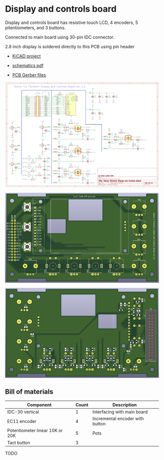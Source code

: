 # Display and controls board

Display and controls board has resistive touch LCD, 4 encoders, 5 pitentiometers, and 3 buttons.

Connected to main board using 30-pin IDC connector.

2.8 inch display is soldered directly to this PCB using pin header


* [KiCAD project](https://github.com/teensytheremin/theremin/tree/main/schematics/kicad/teensy41_display_controls)

* [schematics pdf](pdfs/teensy41_display_controls.pdf)

* [PCB Gerber files](https://github.com/teensytheremin/theremin/raw/main/schematics/kicad/teensy41_display_controls/gerber/teensy41_display_controls/teensy41_display_controls.zip)

![KiCAD Schematics](images/schematic/teensy4_theremin_lcd_controls_board_kicad_schematic.png)

![PCB Top render](images/schematic/teensy41_theremin_kicad_display_controls_board_pcb_top_render.png)

![PCB Bottom render](images/schematic/teensy41_theremin_kicad_display_controls_board_pcb_bottom_render.png)


## Bill of materials

| Component | Count | Description |
| --------- | ----- | ----------- |
| IDC-30 vertical | 1 | Interfacing with main board |
| EC11 encoder | 4 | Incremental encoder with button |
| Potentiometer linear 10K or 20K | 5 | Pots |
| Tact button | 3 |  |

TODO

